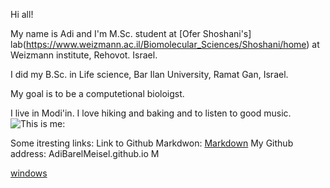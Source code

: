 Hi all! 

My name is Adi and I'm M.Sc. student at [Ofer Shoshani's] lab(https://www.weizmann.ac.il/Biomolecular_Sciences/Shoshani/home) at Weizmann institute, Rehovot. Israel. 

I did  my B.Sc. in Life science, Bar Ilan University, Ramat Gan, Israel.

My goal is to be a computetional bioloigst.

I live in Modi'in. 
I love hiking and baking and to listen to good music.
![This is me:](/15681F079.jpg)


Some itresting links:
Link to Github Markdwon:
[Markdown](https://github.github.com/gfm/)
My Github address: AdiBarelMeisel.github.io
M





[windows](/windows.md)


